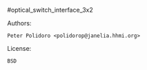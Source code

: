 #optical_switch_interface_3x2

Authors:

    Peter Polidoro <polidorop@janelia.hhmi.org>

License:

    BSD

